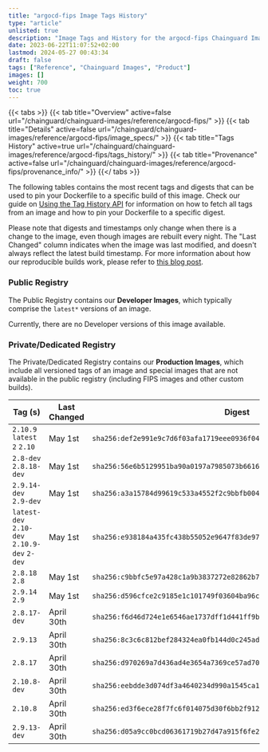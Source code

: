 ```yaml
---
title: "argocd-fips Image Tags History"
type: "article"
unlisted: true
description: "Image Tags and History for the argocd-fips Chainguard Image"
date: 2023-06-22T11:07:52+02:00
lastmod: 2024-05-27 00:43:34
draft: false
tags: ["Reference", "Chainguard Images", "Product"]
images: []
weight: 700
toc: true
---
```


{{< tabs >}}
{{< tab title="Overview" active=false url="/chainguard/chainguard-images/reference/argocd-fips/" >}}
{{< tab title="Details" active=false url="/chainguard/chainguard-images/reference/argocd-fips/image_specs/" >}}
{{< tab title="Tags History" active=true url="/chainguard/chainguard-images/reference/argocd-fips/tags_history/" >}}
{{< tab title="Provenance" active=false url="/chainguard/chainguard-images/reference/argocd-fips/provenance_info/" >}}
{{</ tabs >}}

The following tables contains the most recent tags and digests that can be used to pin your Dockerfile to a specific build of this image. Check our guide on [Using the Tag History API](/chainguard/chainguard-images/using-the-tag-history-api/) for information on how to fetch all tags from an image and how to pin your Dockerfile to a specific digest.

Please note that digests and timestamps only change when there is a change to the image, even though images are rebuilt every night. The "Last Changed" column indicates when the image was last modified, and doesn't always reflect the latest build timestamp. For more information about how our reproducible builds work, please refer to [this blog post](https://www.chainguard.dev/unchained/reproducing-chainguards-reproducible-image-builds).

### Public Registry
The Public Registry contains our **Developer Images**, which typically comprise the `latest*` versions of an image.

Currently, there are no Developer versions of this image available.

### Private/Dedicated Registry
The Private/Dedicated Registry contains our **Production Images**, which include all versioned tags of an image and special images that are not available in the public registry (including FIPS images and other custom builds).

| Tag (s)                                       | Last Changed | Digest                                                                    |
|-----------------------------------------------|--------------|---------------------------------------------------------------------------|
|  `2.10.9` `latest` `2` `2.10`                 | May 1st      | `sha256:def2e991e9c7d6f03afa1719eee0936f046d7b97d60b9a90bb82a092951e4dcd` |
|  `2.8-dev` `2.8.18-dev`                       | May 1st      | `sha256:56e6b5129951ba90a0197a7985073b6616c10f742020307cdc285b0d8a7ec1f6` |
|  `2.9.14-dev` `2.9-dev`                       | May 1st      | `sha256:a3a15784d99619c533a4552f2c9bbfb004a35c6957fcc8eb698b7b07f7ce2aa9` |
|  `latest-dev` `2.10-dev` `2.10.9-dev` `2-dev` | May 1st      | `sha256:e938184a435fc438b55052e9647f83de9774f5680ccc6b407d6d5a9490e7cefc` |
|  `2.8.18` `2.8`                               | May 1st      | `sha256:c9bbfc5e97a428c1a9b3837272e82862b78f3bcc71e38bbb508f3d63cdf1c6d7` |
|  `2.9.14` `2.9`                               | May 1st      | `sha256:d596cfce2c9185e1c101749f03604ba96c316ab6cf4a48bd5fc626524d58637f` |
|  `2.8.17-dev`                                 | April 30th   | `sha256:f6d46d724e1e6546ae1737dff1d441ff9b1a807322ff6e63743956b689f985ff` |
|  `2.9.13`                                     | April 30th   | `sha256:8c3c6c812bef284324ea0fb144d0c245ad7257abb3ec69f342c420cc0657d48e` |
|  `2.8.17`                                     | April 30th   | `sha256:d970269a7d436ad4e3654a7369ce57ad70827ea68d4f37bd044207a51bcee9ea` |
|  `2.10.8-dev`                                 | April 30th   | `sha256:eebdde3d074df3a4640234d990a1545ca132424725fcc990e668cbcacaf4a9e7` |
|  `2.10.8`                                     | April 30th   | `sha256:ed3f6ece28f7fc6f014075d30f6bb2f912fc37ccc49a0f99e02219f62aac6fe3` |
|  `2.9.13-dev`                                 | April 30th   | `sha256:d05a9cc0bcd06361719b27d47a915f6fe22b83d93b409a5d0241d9a1bef82d0a` |

